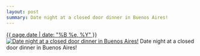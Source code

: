 ```yaml
---
layout: post
summary: Date night at a closed door dinner in Buenos Aires!
---
```


<p>
  <time><a href="/90">{{ page.date | date: "%B %e, %Y" }}</a></time>
  <a href="/90"><img src="{{ site.assets_url }}/90-640.jpg" srcset="{{ site.assets_url }}/90-1280.jpg 1280w, {{ site.assets_url }}/90-960.jpg 960w, {{ site.assets_url }}/90-640.jpg 640w, {{ site.assets_url }}/90-320.jpg 320w" sizes="(min-width: 700px) 50vw, calc(100vw - 2rem)" alt="Date night at a closed door dinner in Buenos Aires!" /></a>
  <span>Date night at a closed door dinner in Buenos Aires!</span>
</p>
